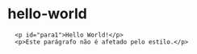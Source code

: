 # hello-world<!DOCTYPE html>
<!DOCTYPE html>
<html>
     <head>
       <style>
         #para1 {
             text-align: center;
            color: red;
        }
      </style>
    </head>
<body>
            
      <p id="para1">Hello World!</p>
      <p>Este parágrafo não é afetado pelo estilo.</p>
     
</body>
</html>
